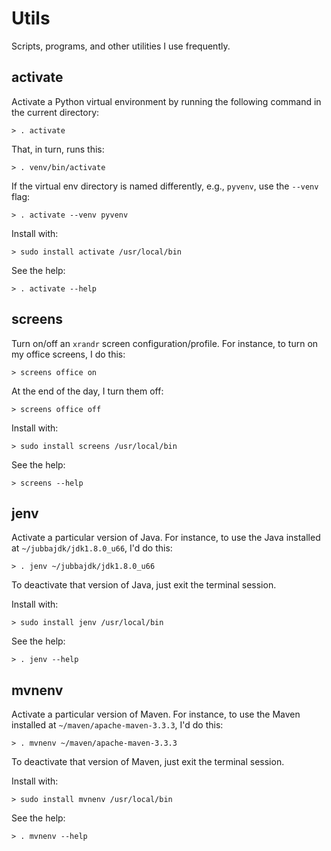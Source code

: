 # Utils

Scripts, programs, and other utilities I use frequently.


## activate

Activate a Python virtual environment by running the following command
in the current directory:

    > . activate

That, in turn, runs this:

    > . venv/bin/activate

If the virtual env directory is named differently, e.g., `pyvenv`, use
the `--venv` flag:

    > . activate --venv pyvenv

Install with:

    > sudo install activate /usr/local/bin

See the help:

    > . activate --help


## screens

Turn on/off an `xrandr` screen configuration/profile. For instance, to turn
on my office screens, I do this:

    > screens office on

At the end of the day, I turn them off:

    > screens office off

Install with:

    > sudo install screens /usr/local/bin

See the help:

    > screens --help


## jenv

Activate a particular version of Java. For instance, to use the Java
installed at `~/jubbajdk/jdk1.8.0_u66`, I'd do this:

    > . jenv ~/jubbajdk/jdk1.8.0_u66

To deactivate that version of Java, just exit the terminal session.

Install with:

    > sudo install jenv /usr/local/bin

See the help:

    > . jenv --help


## mvnenv

Activate a particular version of Maven. For instance, to use the Maven
installed at `~/maven/apache-maven-3.3.3`, I'd do this:

    > . mvnenv ~/maven/apache-maven-3.3.3

To deactivate that version of Maven, just exit the terminal session.

Install with:

    > sudo install mvnenv /usr/local/bin

See the help:

    > . mvnenv --help
